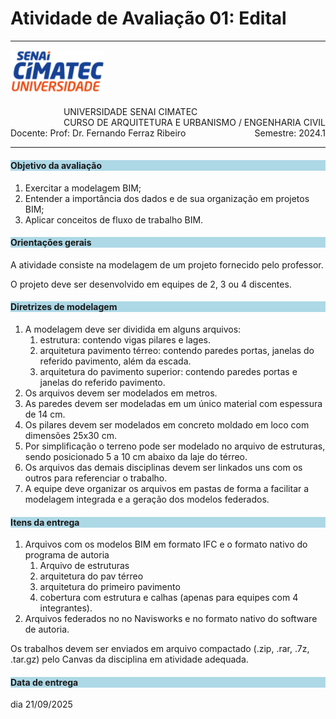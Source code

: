 # Atividade de Avaliação 01: Edital

-----

<div style= "align: top;">

<span style="float: left;">
<img src="../../../figs_gerais/Universidade_SENAI_CIMATEC.png" width="150">

</span>
<span style="float: right;"><br>
UNIVERSIDADE SENAI CIMATEC <br>
CURSO DE ARQUITETURA E URBANISMO / ENGENHARIA CIVIL

</span>

</div>

<br><br><br><br><br><br>

<div>
    <span style="float: left;">Docente: Prof: Dr. Fernando Ferraz Ribeiro</span>
    <span style="float: right;">Semestre: 2024.1</span>
</div>

<br>

---

<h4 style="background:lightblue">

Objetivo da avaliação

</h4>

1. Exercitar a modelagem BIM;
2. Entender a importância dos dados e de sua organização em projetos BIM;
3. Aplicar conceitos de fluxo de trabalho BIM.

<h4 style="background:lightblue">
Orientações gerais

</h4>

A atividade consiste na modelagem de um projeto fornecido pelo professor.

O projeto deve ser desenvolvido em equipes de 2, 3 ou 4 discentes.

<h4 style="background:lightblue">
Diretrizes de modelagem
</h4>

1. A modelagem deve ser dividida em alguns arquivos:
   1. estrutura: contendo vigas pilares e lages.
   2. arquitetura pavimento térreo: contendo paredes portas, janelas do referido pavimento, além da escada.
   3. arquitetura do pavimento superior: contendo paredes portas e janelas do referido pavimento.
1. Os arquivos devem ser modelados em metros.
2. As paredes devem ser modeladas em um único material com espessura de 14 cm.
3. Os pilares devem ser modelados em concreto moldado em loco com dimensões 25x30 cm.
4. Por simplificação o terreno pode ser modelado no arquivo de estruturas, sendo posicionado 5 a 10 cm abaixo da laje do térreo.
5. Os arquivos das demais disciplinas devem ser linkados uns com os outros para referenciar o trabalho.
6. A equipe deve organizar os arquivos em pastas de forma a facilitar a modelagem integrada e a geração dos modelos federados.

<h4 style="background:lightblue">
Itens da entrega

</h4>

1. Arquivos com os modelos BIM em formato IFC e o formato nativo do programa de autoria
   1. Arquivo de estruturas
   2. arquitetura do pav térreo
   3. arquitetura do primeiro pavimento
   4. cobertura com estrutura e calhas (apenas para equipes com 4 integrantes).
2. Arquivos federados no no Navisworks e no formato nativo do software de autoria.

 Os trabalhos devem ser enviados em arquivo compactado (.zip, .rar, .7z, .tar.gz) pelo Canvas da disciplina em atividade adequada.

<h4 style="background:lightblue"> Data de entrega</h4>
   dia 21/09/2025
